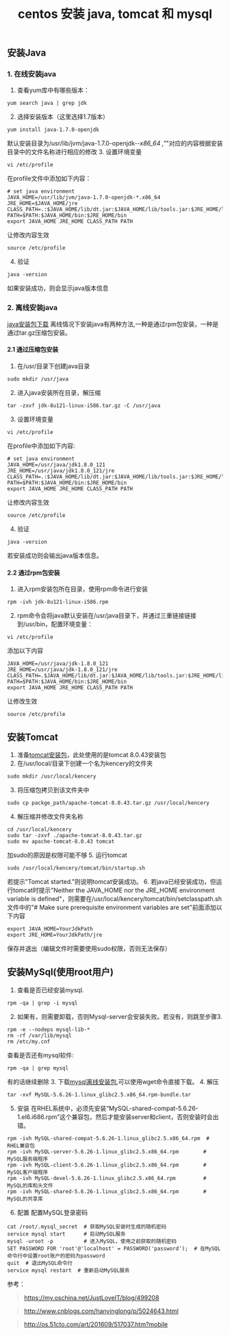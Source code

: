 ﻿---
layout: post
title: "centos 安装 java, tomcat 和 mysql"
---


## 安装Java
### 1. 在线安装java
1. 查看yum库中有哪些版本：
```
yum search java | grep jdk
```
2. 选择安装版本（这里选择1.7版本）
```
yum install java-1.7.0-openjdk
```
默认安装目录为/usr/lib/jvm/java-1.7.0-openjdk-*-x86_64 ,"*"对应的内容根据安装目录中的文件名称进行相应的修改
3. 设置环境变量
```
vi /etc/profile
```
在profile文件中添加如下内容：
```
# set java environment
JAVA_HOME=/usr/lib/jvm/java-1.7.0-openjdk-*.x86_64
JRE_HOME=$JAVA_HOME/jre
CLASS_PATH=.:$JAVA_HOME/lib/dt.jar:$JAVA_HOME/lib/tools.jar:$JRE_HOME/lib
PATH=$PATH:$JAVA_HOME/bin:$JRE_HOME/bin
export JAVA_HOME JRE_HOME CLASS_PATH PATH
```
让修改内容生效
```
source /etc/profile
```
4. 验证
```
java -version
```
如果安装成功，则会显示java版本信息

### 2. 离线安装java
[java安装包下载](http://www.oracle.com/technetwork/java/javase/downloads/jdk8-downloads-2133151.html)
离线情况下安装java有两种方法,一种是通过rpm包安装，一种是通过tar.gz压缩包安装。
#### 2.1 通过压缩包安装
1. 在/usr/目录下创建java目录
```
sudo mkdir /usr/java
```
2. 进入java安装所在目录，解压缩
```
tar -zxvf jdk-8u121-linux-i586.tar.gz -C /usr/java
```
3. 设置环境变量
```
vi /etc/profile
```
在profile中添加如下内容:
```
# set java environment
JAVA_HOME=/usr/java/jdk1.8.0_121
JRE_HOME=/usr/java/jdk1.8.0_121/jre
CLASS_PATH=.:$JAVA_HOME/lib/dt.jar:$JAVA_HOME/lib/tools.jar:$JRE_HOME/lib
PATH=$PATH:$JAVA_HOME/bin:$JRE_HOME/bin
export JAVA_HOME JRE_HOME CLASS_PATH PATH
```
让修改内容生效
```
source /etc/profile
```
4. 验证
```
java -version
```
若安装成功则会输出java版本信息。

#### 2.2 通过rpm包安装
1. 进入rpm安装包所在目录，使用rpm命令进行安装
```
rpm -ivh jdk-8u121-linux-i586.rpm
```
2. rpm命令会将java默认安装在/usr/java目录下，并通过三重链接链接到/usr/bin，配置环境变量：
```
vi /etc/profile
```
添加以下内容
```
JAVA_HOME=/usr/java/jdk-1.8.0_121
JRE_HOME=/usr/java/jdk-1.8.0_121/jre
CLASS_PATH=.$JAVA_HOME/lib/dt.jar:$JAVA_HOME/lib/tools.jar:$JRE_HOME/lib
PATH=$PATH:$JAVA_HOME/bin:$JRE_HOME/bin
export JAVA_HOME JRE_HOME CLASS_PATH PATH
```
让修改生效
```
source /etc/profile
```

## 安装Tomcat
1. 准备[tomcat安装包](http://tomcat.apache.org/download-80.cgi#8.0.43)，此处使用的是tomcat 8.0.43安装包
2. 在/usr/local/目录下创建一个名为kencery的文件夹
```
sudo mkdir /usr/local/kencery
```
3. 将压缩包拷贝到该文件夹中
```
sudo cp packge_path/apache-tomcat-8.0.43.tar.gz /usr/local/kencery
```
4. 解压缩并修改文件夹名称 
```
cd /usr/local/kencery
sudo tar -zxvf ./apache-tomcat-8.0.43.tar.gz
sudo mv apache-tomcat-8.0.43 tomcat
```
加sudo的原因是权限可能不够
5. 运行tomcat
```
sudo /usr/local/kencery/tomcat/bin/startup.sh
```
若提示"Tomcat started."则说明tomcat安装成功。
6. 若java已经安装成功，但运行tomcat时提示"Neither the JAVA_HOME nor the JRE_HOME environment variable is defined"，则需要在/usr/local/kencery/tomcat/bin/setclasspath.sh文件中的"# Make sure prerequisite environment variables are set"前面添加以下内容
```
export JAVA_HOME=YourJdkPath
export JRE_HOME=YourJdkPath/jre
```
保存并退出（编辑文件时需要使用sudo权限，否则无法保存）

## 安装MySql(使用root用户)
1. 查看是否已经安装mysql.
```
rpm -qa | grep -i mysql
```
2. 如果有，则需要卸载，否则Mysql-server会安装失败。若没有，则跳至步骤3.
```
rpm -e --nodeps mysql-lib-*
rm -rf /var/lib/mysql
rm /etc/my.cnf
```
查看是否还有mysql软件:
```
rpm -qa | grep mysql
```
有的话继续删除
3. 下载[mysql离线安装包](http://cdn.mysql.com/Downloads/MySQL-5.6/MySQL-5.6.26-1.linux_glibc2.5.x86_64.rpm-bundle.tar),可以使用wget命令直接下载。
4. 解压
```
tar -xvf MySQL-5.6.26-1.linux_glibc2.5.x86_64.rpm-bundle.tar
```
5. 安装
在RHEL系统中，必须先安装“MySQL-shared-compat-5.6.26-1.el6.i686.rpm”这个兼容包，然后才能安装server和client，否则安装时会出错。
```
rpm -ivh MySQL-shared-compat-5.6.26-1.linux_glibc2.5.x86_64.rpm  # RHEL兼容包
rpm -ivh MySQL-server-5.6.26-1.linux_glibc2.5.x86_64.rpm        # MySQL服务端程序
rpm -ivh MySQL-client-5.6.26-1.linux_glibc2.5.x86_64.rpm        # MySQL客户端程序
rpm -ivh MySQL-devel-5.6.26-1.linux_glibc2.5.x86_64.rpm         # MySQL的库和头文件
rpm -ivh MySQL-shared-5.6.26-1.linux_glibc2.5.x86_64.rpm        # MySQL的共享库
```
6. 配置
配置MySQL登录密码
```
cat /root/.mysql_secret  # 获取MySQL安装时生成的随机密码
service mysql start      # 启动MySQL服务
mysql -uroot -p          # 进入MySQL，使用之前获取的随机密码
SET PASSWORD FOR 'root'@'localhost' = PASSWORD('password');  # 在MySQL命令行中设置root账户的密码为password
quit  # 退出MySQL命令行
service mysql restart  # 重新启动MySQL服务
```


参考：
> https://my.oschina.net/JustLoveIT/blog/499208

> http://www.cnblogs.com/hanyinglong/p/5024643.html

> http://os.51cto.com/art/201609/517037.htm?mobile
